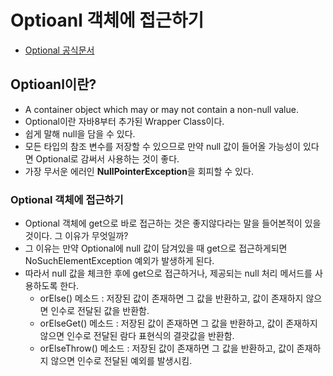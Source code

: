 # Optioanl 객체에 접근하기
- [Optional 공식문서](https://docs.oracle.com/javase/8/docs/api/java/util/Optional.html)

## Optioanl이란?
- A container object which may or may not contain a non-null value.
- Optional이란 자바8부터 추가된 Wrapper Class이다. 
- 쉽게 말해 null을 담을 수 있다. 
- 모든 타입의 참조 변수를 저장할 수 있으므로 만약 null 값이 들어올 가능성이 있다면 Optional로 감써서 사용하는 것이 좋다.
- 가장 무서운 에러인 **NullPointerException**을 회피할 수 있다.

### Optional 객체에 접근하기
- Optional 객체에 get으로 바로 접근하는 것은 좋지않다라는 말을 들어본적이 있을 것이다. 그 이유가 무엇일까?
- 그 이유는 만약 Optional에 null 값이 담겨있을 때 get으로 접근하게되면 NoSuchElementException 예외가 발생하게 된다. 
- 따라서 null 값을 체크한 후에 get으로 접근하거나, 제공되는 null 처리 메서드를 사용하도록 한다.
    - orElse() 메소드 : 저장된 값이 존재하면 그 값을 반환하고, 값이 존재하지 않으면 인수로 전달된 값을 반환함.
    - orElseGet() 메소드 : 저장된 값이 존재하면 그 값을 반환하고, 값이 존재하지 않으면 인수로 전달된 람다 표현식의 결괏값을 반환함.
    - orElseThrow() 메소드 : 저장된 값이 존재하면 그 값을 반환하고, 값이 존재하지 않으면 인수로 전달된 예외를 발생시킴.
